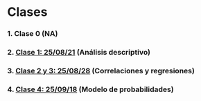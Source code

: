 # Clases
### 1. Clase 0 (NA)
### 2. [Clase 1: 25/08/21](https://github.com/LIZZETHGOMEZ/Especialidad-Monetaria-UNAM/blob/main/Econometría/Clases/250821_Clase1.R) (Análisis descriptivo)
### 3. [Clase 2 y 3: 25/08/28](https://github.com/LIZZETHGOMEZ/Especialidad-Monetaria-UNAM/blob/main/Econometría/Clases/250828_Clase2.R) (Correlaciones y regresiones)
### 4. [Clase 4: 25/09/18](https://github.com/LIZZETHGOMEZ/Especialidad-Monetaria-UNAM/blob/main/Econometría/Clases/250918_Clase4.R) (Modelo de probabilidades)

